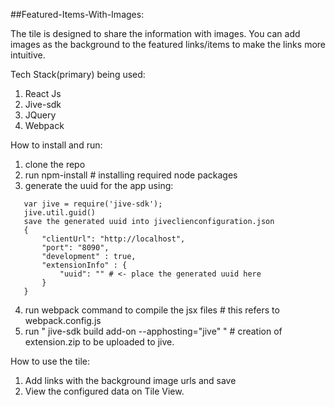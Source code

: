 ##Featured-Items-With-Images:

The tile is designed to share the information with images.
You can add images as the background to the featured links/items to make the links more intuitive.

Tech Stack(primary) being used:

1. React Js
2. Jive-sdk
3. JQuery
4. Webpack


How to install and run:

1. clone the repo
2. run npm-install # installing required node packages
3. generate the uuid for the app using:
```
   var jive = require('jive-sdk');
   jive.util.guid()
   save the generated uuid into jiveclienconfiguration.json
   {
       "clientUrl": "http://localhost",
       "port": "8090",
       "development" : true,
       "extensionInfo" : {
           "uuid": "" # <- place the generated uuid here
       }
   }
```
4. run webpack command to compile the jsx files # this refers to webpack.config.js
5. run " jive-sdk build add-on --apphosting="jive" " # creation of extension.zip to be uploaded to jive.

How to use the tile:

1. Add links with the background image urls and save
2. View the configured data on Tile View.

